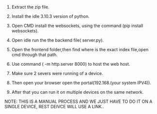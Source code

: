 1. Extract the zip file.

2. Install the idle 3.10.3 version of python.

3. Open CMD install the websockets, using the command (pip install websockets).

4. Open idle run the the backend file( server.py).

5. Open the frontend folder,then find where is the exact index file,open cmd through that path.

6. Use command ( -m http.server 8000) to host the web host.

7. Make sure 2 severs were running of a device.

8. Then open your browser open the portal(192.168.(your system IPV4)).

9. After that you can run it on multiple devices on the same network. 

NOTE: THIS IS A MANUAL PROCESS AND WE JUST HAVE TO DO IT ON A SINGLE DEVICE, REST DEIVCE WILL USE A LINK..

